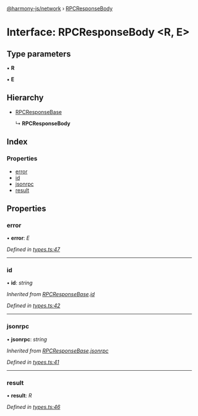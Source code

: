[@harmony-js/network](../globals.md) › [RPCResponseBody](rpcresponsebody.md)

# Interface: RPCResponseBody <**R, E**>

## Type parameters

▪ **R**

▪ **E**

## Hierarchy

* [RPCResponseBase](rpcresponsebase.md)

  ↳ **RPCResponseBody**

## Index

### Properties

* [error](rpcresponsebody.md#error)
* [id](rpcresponsebody.md#id)
* [jsonrpc](rpcresponsebody.md#jsonrpc)
* [result](rpcresponsebody.md#result)

## Properties

###  error

• **error**: *E*

*Defined in [types.ts:47](https://github.com/FireStack-Lab/Harmony-sdk-core/blob/1e63f5a/packages/harmony-network/src/types.ts#L47)*

___

###  id

• **id**: *string*

*Inherited from [RPCResponseBase](rpcresponsebase.md).[id](rpcresponsebase.md#id)*

*Defined in [types.ts:42](https://github.com/FireStack-Lab/Harmony-sdk-core/blob/1e63f5a/packages/harmony-network/src/types.ts#L42)*

___

###  jsonrpc

• **jsonrpc**: *string*

*Inherited from [RPCResponseBase](rpcresponsebase.md).[jsonrpc](rpcresponsebase.md#jsonrpc)*

*Defined in [types.ts:41](https://github.com/FireStack-Lab/Harmony-sdk-core/blob/1e63f5a/packages/harmony-network/src/types.ts#L41)*

___

###  result

• **result**: *R*

*Defined in [types.ts:46](https://github.com/FireStack-Lab/Harmony-sdk-core/blob/1e63f5a/packages/harmony-network/src/types.ts#L46)*
